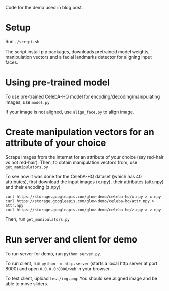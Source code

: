 Code for the demo used in blog post.

# Setup
Run `./script.sh`.

The script install pip packages, downloads pretrained model weights,
manipulation vectors and a facial landmarks detector for aligning input faces.

# Using pre-trained model
To use pre-trained CelebA-HQ model for encoding/decoding/manipulating images, use `model.py`

If your image is not aligned, use `align_face.py` to align image.

# Create manipulation vectors for an attribute of your choice
Scrape images from the internet for an attribute of your choice (say red-hair vs not red-hair). Then, to obtain manipulation vectors from, use `get_manipulators.py`

To see how it was done for the CelebA-HQ dataset (which has 40 attributes),
first download the input images (x.npy), their attributes (attr.npy) and their encoding (z.npy)
```
curl https://storage.googleapis.com/glow-demo/celeba-hq/x.npy > x.npy
curl https://storage.googleapis.com/glow-demo/celeba-hq/attr.npy > attr.npy
curl https://storage.googleapis.com/glow-demo/celeba-hq/z.npy > z.npy
```
Then, run `get_manipulators.py`

# Run server and client for demo
To run server for demo, run `python server.py`.

To run client, run `python -m http.server` (starts a local http server at port 8000) and open `0.0.0.0:8000/web` in your browser.

To test client, upload `test/img.png`. You should see aligned image and be able to move sliders.


